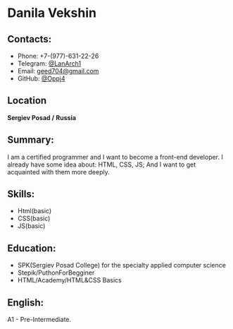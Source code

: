 # Danila Vekshin

## Contacts:
- Phone: +7-(977)-631-22-26
- Telegram: [@LanArch1](https://t.me/lanArch1)
- Email: geed704@gmail.com
- GitHub: [@Oppj4](https://github.com/Oppj4)

## Location 
__Sergiev Posad /__
__Russia__

## Summary:
I am a certified programmer and I want to become a front-end developer. 
I already have some idea about: HTML, CSS, JS; And I want to get acquainted with them more deeply. 

## Skills:
- Html(basic)
- CSS(basic)
- JS(basic)

## Education:
- SPK(Sergiev Posad College) for the specialty applied computer science
- Stepik/PuthonForBegginer
- HTML/Academy/HTML&CSS Basics

## English:
A1 - Pre-Intermediate.

